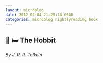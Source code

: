 ```yaml
---
layout: microblog
date: 2012-04-04 21:25:18-0600
categories: microblog nightlyreading book
---
```

## 📖 🛏 The Hobbit
*By J. R. R. Tolkein*